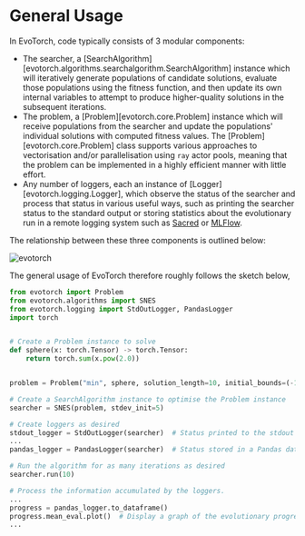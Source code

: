 # General Usage

In EvoTorch, code typically consists of 3 modular components:

- The searcher, a [SearchAlgorithm][evotorch.algorithms.searchalgorithm.SearchAlgorithm] instance which will iteratively generate populations of candidate solutions, evaluate those populations using the fitness function, and then update its own internal variables to attempt to produce higher-quality solutions in the subsequent iterations.
- The problem, a [Problem][evotorch.core.Problem] instance which will receive populations from the searcher and update the populations' individual solutions with computed fitness values. The [Problem][evotorch.core.Problem] class supports various approaches to vectorisation and/or parallelisation using `ray` actor pools, meaning that the problem can be implemented in a highly efficient manner with little effort.
- Any number of loggers, each an instance of [Logger][evotorch.logging.Logger], which observe the status of the searcher and process that status in various useful ways, such as printing the searcher status to the standard output or storing statistics about the evolutionary run in a remote logging system such as [Sacred](https://sacred.readthedocs.io/en/stable/quickstart.html) or [MLFlow](https://mlflow.org/).

The relationship between these three components is outlined below:

![evotorch](../evotorch_architecture.svg)

The general usage of EvoTorch therefore roughly follows the sketch below,

```python
from evotorch import Problem
from evotorch.algorithms import SNES
from evotorch.logging import StdOutLogger, PandasLogger
import torch


# Create a Problem instance to solve
def sphere(x: torch.Tensor) -> torch.Tensor:
    return torch.sum(x.pow(2.0))


problem = Problem("min", sphere, solution_length=10, initial_bounds=(-1, 1))

# Create a SearchAlgorithm instance to optimise the Problem instance
searcher = SNES(problem, stdev_init=5)

# Create loggers as desired
stdout_logger = StdOutLogger(searcher)  # Status printed to the stdout
...
pandas_logger = PandasLogger(searcher)  # Status stored in a Pandas dataframe

# Run the algorithm for as many iterations as desired
searcher.run(10)

# Process the information accumulated by the loggers.
...
progress = pandas_logger.to_dataframe()
progress.mean_eval.plot()  # Display a graph of the evolutionary progress by using the pandas data frame
...
```
